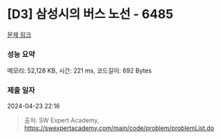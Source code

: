 # [D3] 삼성시의 버스 노선 - 6485 

[문제 링크](https://swexpertacademy.com/main/code/problem/problemDetail.do?contestProbId=AWczm7QaACgDFAWn) 

### 성능 요약

메모리: 52,128 KB, 시간: 221 ms, 코드길이: 692 Bytes

### 제출 일자

2024-04-23 22:16



> 출처: SW Expert Academy, https://swexpertacademy.com/main/code/problem/problemList.do